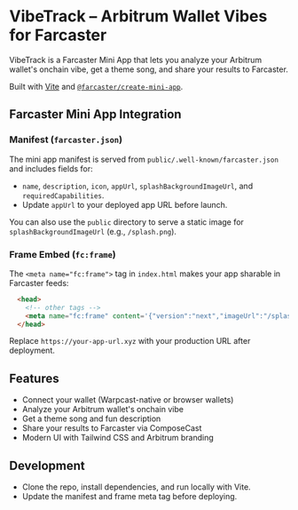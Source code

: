 # VibeTrack – Arbitrum Wallet Vibes for Farcaster

VibeTrack is a Farcaster Mini App that lets you analyze your Arbitrum wallet's onchain vibe, get a theme song, and share your results to Farcaster.

Built with [Vite](https://vitejs.dev) and [`@farcaster/create-mini-app`](https://github.com/farcasterxyz/frames/tree/main/packages/create-mini-app).

## Farcaster Mini App Integration

### Manifest (`farcaster.json`)

The mini app manifest is served from `public/.well-known/farcaster.json` and includes fields for:
- `name`, `description`, `icon`, `appUrl`, `splashBackgroundImageUrl`, and `requiredCapabilities`.
- Update `appUrl` to your deployed app URL before launch.

You can also use the `public` directory to serve a static image for `splashBackgroundImageUrl` (e.g., `/splash.png`).

### Frame Embed (`fc:frame`)

The `<meta name="fc:frame">` tag in `index.html` makes your app sharable in Farcaster feeds:

```html
  <head>
    <!-- other tags -->
    <meta name="fc:frame" content='{"version":"next","imageUrl":"/splash.png","button":{"title":"Open","action":{"type":"launch_frame","name":"VibeTrack","url":"https://your-app-url.xyz"}}}' />
  </head>
```

Replace `https://your-app-url.xyz` with your production URL after deployment.

## Features
- Connect your wallet (Warpcast-native or browser wallets)
- Analyze your Arbitrum wallet's onchain vibe
- Get a theme song and fun description
- Share your results to Farcaster via ComposeCast
- Modern UI with Tailwind CSS and Arbitrum branding

## Development
- Clone the repo, install dependencies, and run locally with Vite.
- Update the manifest and frame meta tag before deploying.

